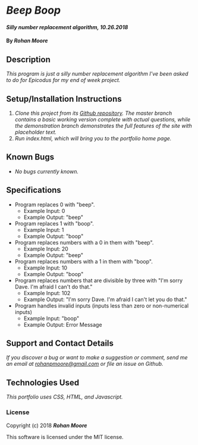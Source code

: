 # _Beep Boop_

#### _Silly number replacement algorithm, 10.26.2018_

#### By **_Rohan Moore_**

## Description

_This program is just a silly number replacement algorithm I've been asked to do for Epicodus for my end of week project._

## Setup/Installation Instructions

1. _Clone this project from its [Github repository](https://github.com/rohanpmoore/-beep-boop).  The master branch contains a basic working version complete with actual questions, while the demonstration branch demonstrates the full features of the site with placeholder text._
2. _Run index.html, which will bring you to the portfolio home page._

## Known Bugs

* _No bugs currently known._

## Specifications

* Program replaces 0 with "beep".
    * Example Input: 0
    * Example Output: "beep"
* Program replaces 1 with "boop".
    * Example Input: 1
    * Example Output: "boop"
* Program replaces numbers with a 0 in them with "beep".
    * Example Input: 20
    * Example Output: "beep"
* Program replaces numbers with a 1 in them with "boop".
    * Example Input: 10
    * Example Output: "boop"
* Program replaces numbers that are divisible by three with "I'm sorry Dave.  I'm afraid I can't do that."
    * Example Input: 102
    * Example Output: "I'm sorry Dave.  I'm afraid I can't let you do that."
* Program handles invalid inputs (inputs less than zero or non-numerical inputs)
    * Example Input: "boop"
    * Example Output: Error Message

## Support and Contact Details

_If you discover a bug or want to make a suggestion or comment, send me an email at rohanpmoore@gmail.com or file an issue on Github._

## Technologies Used

_This portfolio uses CSS, HTML, and Javascript._

### License

Copyright (c) 2018 **_Rohan Moore_**

This software is licensed under the MIT license.
